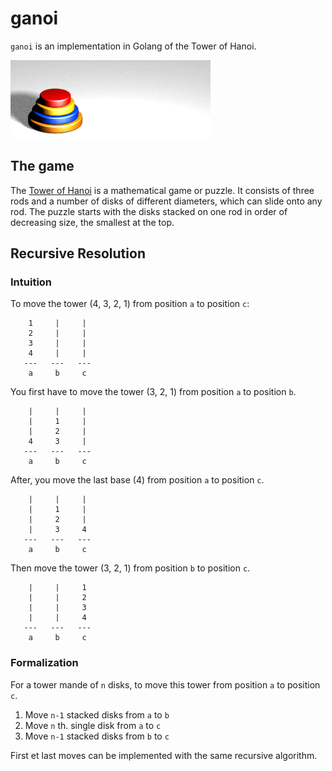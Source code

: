 # ganoi

`ganoi` is an implementation in Golang of the Tower of Hanoi.

![](tower.gif)

## The game

The [Tower of Hanoi](https://en.wikipedia.org/wiki/Tower_of_Hanoi) is a mathematical game or puzzle. It consists of three rods and a number of disks of different diameters, which can slide onto any rod. The puzzle starts with the disks stacked on one rod in order of decreasing size, the smallest at the top.

## Recursive Resolution

### Intuition

To move the tower (4, 3, 2, 1) from position `a` to position `c`:

```
    1     |     | 
    2     |     | 
    3     |     | 
    4     |     | 
   ---   ---   ---
    a     b     c
```

You first have to move the tower (3, 2, 1) from position `a` to position `b`.

```
    |     |     | 
    |     1     | 
    |     2     | 
    4     3     | 
   ---   ---   ---
    a     b     c
```

After, you move the last base (4) from position `a` to position `c`.

```
    |     |     | 
    |     1     | 
    |     2     | 
    |     3     4 
   ---   ---   ---
    a     b     c
```

Then move the tower (3, 2, 1) from position `b` to position `c`.

```
    |     |     1 
    |     |     2 
    |     |     3 
    |     |     4 
   ---   ---   ---
    a     b     c
```

### Formalization

For a tower mande of `n` disks, to move this tower from position `a` to position `c`.

1. Move `n-1` stacked disks from `a` to `b`
1. Move `n` th. single disk from `a` to `c`
1. Move `n-1` stacked disks from `b` to `c`

First et last moves can be implemented with the same recursive algorithm.

